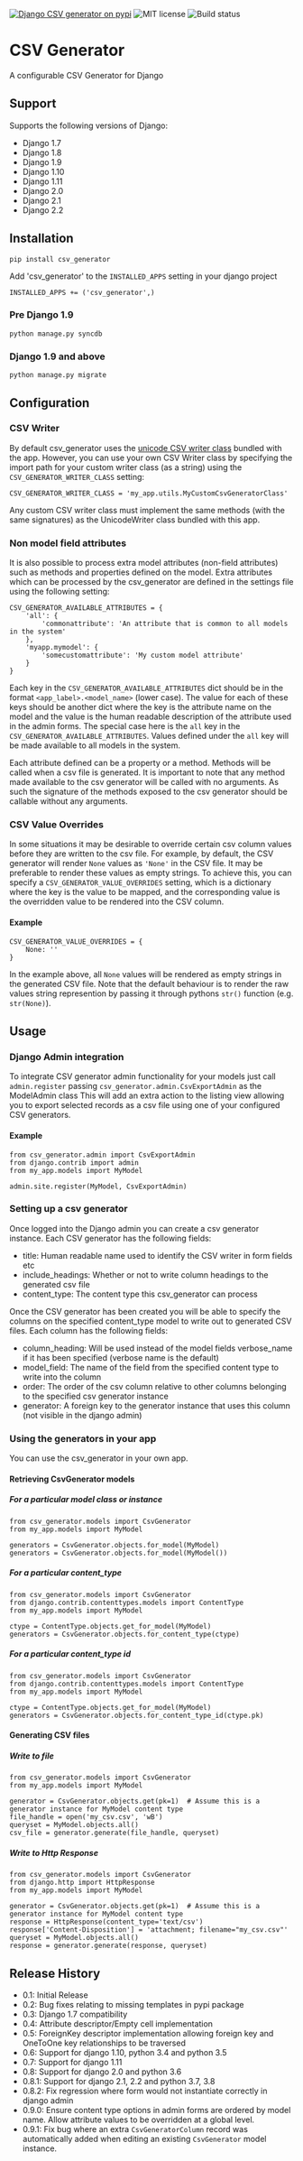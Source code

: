 [![Django CSV generator on pypi](https://img.shields.io/badge/pypi-0.9.1-green.svg)](https://pypi.python.org/pypi/csv_generator)
![MIT license](https://img.shields.io/badge/licence-MIT-blue.svg)
![Build status](https://travis-ci.org/fatboystring/csv_generator.svg?branch=master)

# CSV Generator

A configurable CSV Generator for Django

## Support

Supports the following versions of Django:

 - Django 1.7
 - Django 1.8
 - Django 1.9
 - Django 1.10
 - Django 1.11
 - Django 2.0
 - Django 2.1
 - Django 2.2

## Installation

`pip install csv_generator`

Add 'csv_generator' to the `INSTALLED_APPS` setting in your django project

`INSTALLED_APPS += ('csv_generator',)`

### Pre Django 1.9

`python manage.py syncdb`

### Django 1.9 and above

`python manage.py migrate`


## Configuration

### CSV Writer

By default csv_generator uses the [unicode CSV writer class](https://github.com/fatboystring/csv_generator/blob/master/csv_generator/utils.py) bundled with the app.
However, you can use your own CSV Writer class by specifying the import path for your custom writer class (as a string) using the `CSV_GENERATOR_WRITER_CLASS` setting:

```
CSV_GENERATOR_WRITER_CLASS = 'my_app.utils.MyCustomCsvGeneratorClass'
```

Any custom CSV writer class must implement the same methods (with the same signatures) as the UnicodeWriter class bundled with this app.

### Non model field attributes

It is also possible to process extra model attributes (non-field attributes) such as methods and properties defined on the model.
Extra attributes which can be processed by the csv_generator are defined in the settings file using the following setting:

```
CSV_GENERATOR_AVAILABLE_ATTRIBUTES = {
    'all': {
        'commonattribute': 'An attribute that is common to all models in the system'
    },
    'myapp.mymodel': {
        'somecustomattribute': 'My custom model attribute'
    }
}
```

Each key in the `CSV_GENERATOR_AVAILABLE_ATTRIBUTES` dict should be in the format `<app_label>.<model_name>` (lower case).
The value for each of these keys should be another dict where the key is the attribute name on the model and the value is the human readable description of the attribute used in the admin forms.
The special case here is the `all` key in the `CSV_GENERATOR_AVAILABLE_ATTRIBUTES`.  Values defined under the `all` key will be made available to all models in the system.

Each attribute defined can be a property or a method.  Methods will be called when a csv file is generated.  It is important to note that any method made available to the csv generator will be called with no arguments. As such the signature of the methods exposed to the csv generator should be callable without any arguments.

### CSV Value Overrides

In some situations it may be desirable to override certain csv column values before they are written to the csv file. 
For example, by default, the CSV generator will render `None` values as `'None'` in the CSV file. It may be preferable to render these values as empty strings.
To achieve this, you can specify a `CSV_GENERATOR_VALUE_OVERRIDES` setting, which is a dictionary where the key is the value to be mapped, and the corresponding value is the overridden value to be rendered into the CSV column.

#### Example

```
CSV_GENERATOR_VALUE_OVERRIDES = {
    None: ''
}
```  

In the example above, all `None` values will be rendered as empty strings in the generated CSV file.  Note that the default behaviour is to render the raw values string represention by passing it through pythons `str()` function (e.g. `str(None)`). 

## Usage

### Django Admin integration

To integrate CSV generator admin functionality for your models just call `admin.register` passing `csv_generator.admin.CsvExportAdmin` as the ModelAdmin class
This will add an extra action to the listing view allowing you to export selected records as a csv file using one of your configured CSV generators.

#### Example

```
from csv_generator.admin import CsvExportAdmin
from django.contrib import admin
from my_app.models import MyModel

admin.site.register(MyModel, CsvExportAdmin)
```


### Setting up a csv generator

Once logged into the Django admin you can create a csv generator instance.  Each CSV generator has the following fields:

 - title: Human readable name used to identify the CSV writer in form fields etc
 - include_headings: Whether or not to write column headings to the generated csv file
 - content_type: The content type this csv_generator can process

Once the CSV generator has been created you will be able to specify the columns on the specified content_type model to write out to generated CSV files.
Each column has the following fields:

 - column_heading: Will be used instead of the model fields verbose_name if it has been specified (verbose name is the default)
 - model_field: The name of the field from the specified content type to write into the column
 - order: The order of the csv column relative to other columns belonging to the specified csv generator instance
 - generator: A foreign key to the generator instance that uses this column (not visible in the django admin)


### Using the generators in your app

You can use the csv_generator in your own app.


#### Retrieving CsvGenerator models

##### For a particular model class or instance
```
from csv_generator.models import CsvGenerator
from my_app.models import MyModel

generators = CsvGenerator.objects.for_model(MyModel)
generators = CsvGenerator.objects.for_model(MyModel())
```

##### For a particular content_type
```
from csv_generator.models import CsvGenerator
from django.contrib.contenttypes.models import ContentType
from my_app.models import MyModel

ctype = ContentType.objects.get_for_model(MyModel)
generators = CsvGenerator.objects.for_content_type(ctype)
```

##### For a particular content_type id
```
from csv_generator.models import CsvGenerator
from django.contrib.contenttypes.models import ContentType
from my_app.models import MyModel

ctype = ContentType.objects.get_for_model(MyModel)
generators = CsvGenerator.objects.for_content_type_id(ctype.pk)
```


#### Generating CSV files

##### Write to file

```
from csv_generator.models import CsvGenerator
from my_app.models import MyModel

generator = CsvGenerator.objects.get(pk=1)  # Assume this is a generator instance for MyModel content type
file_handle = open('my_csv.csv', 'wB')
queryset = MyModel.objects.all()
csv_file = generator.generate(file_handle, queryset)
```

##### Write to Http Response

```
from csv_generator.models import CsvGenerator
from django.http import HttpResponse
from my_app.models import MyModel

generator = CsvGenerator.objects.get(pk=1)  # Assume this is a generator instance for MyModel content type
response = HttpResponse(content_type='text/csv')
response['Content-Disposition'] = 'attachment; filename="my_csv.csv"'
queryset = MyModel.objects.all()
response = generator.generate(response, queryset)
```

## Release History

- 0.1: Initial Release
- 0.2: Bug fixes relating to missing templates in pypi package
- 0.3: Django 1.7 compatibility
- 0.4: Attribute descriptor/Empty cell implementation
- 0.5: ForeignKey descriptor implementation allowing foreign key and OneToOne key relationships to be traversed
- 0.6: Support for django 1.10, python 3.4 and python 3.5
- 0.7: Support for django 1.11
- 0.8: Support for django 2.0 and python 3.6
- 0.8.1: Support for django 2.1, 2.2 and python 3.7, 3.8
- 0.8.2: Fix regression where form would not instantiate correctly in django admin
- 0.9.0: Ensure content type options in admin forms are ordered by model name.  Allow attribute values to be overridden at a global level.
- 0.9.1: Fix bug where an extra `CsvGeneratorColumn` record was automatically added when editing an existing `CsvGenerator` model instance. 
